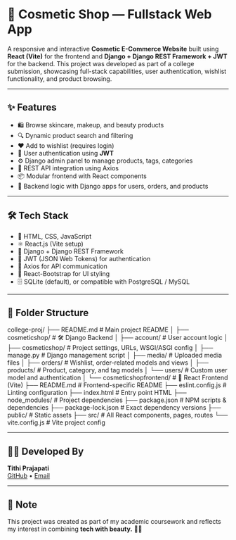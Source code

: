 # 💄 Cosmetic Shop — Fullstack Web App

A responsive and interactive **Cosmetic E-Commerce Website** built using **React (Vite)** for the frontend and **Django + Django REST Framework + JWT** for the backend. This project was developed as part of a college submission, showcasing full-stack capabilities, user authentication, wishlist functionality, and product browsing.

---

## ✨ Features

- 🛍️ Browse skincare, makeup, and beauty products
- 🔍 Dynamic product search and filtering
- ❤️ Add to wishlist (requires login)
- 🔐 User authentication using **JWT**
- ⚙️ Django admin panel to manage products, tags, categories
- 🔗 REST API integration using Axios
- 📦 Modular frontend with React components
- 🧠 Backend logic with Django apps for users, orders, and products

---

## 🛠️ Tech Stack

- 💅 HTML, CSS, JavaScript  
- ⚛️ React.js (Vite setup)  
- 🐍 Django + Django REST Framework  
- 🔐 JWT (JSON Web Tokens) for authentication  
- 🔁 Axios for API communication  
- 🎨 React-Bootstrap for UI styling  
- 🗄️ SQLite (default), or compatible with PostgreSQL / MySQL

---

## 📁 Folder Structure

college-proj/
├── README.md                      # Main project README
│
├── cosmeticshop/                 # 🛠️ Django Backend
│   ├── account/                  # User account logic
│   ├── cosmeticshop/            # Project settings, URLs, WSGI/ASGI config
│   ├── manage.py                # Django management script
│   ├── media/                   # Uploaded media files
│   ├── orders/                  # Wishlist, order-related models and views
│   ├── products/                # Product, category, and tag models
│   └── users/                   # Custom user model and authentication
│
└── cosmeticshopfrontend/        # 🎨 React Frontend (Vite)
    ├── README.md                # Frontend-specific README
    ├── eslint.config.js        # Linting configuration
    ├── index.html              # Entry point HTML
    ├── node_modules/           # Project dependencies
    ├── package.json            # NPM scripts & dependencies
    ├── package-lock.json       # Exact dependency versions
    ├── public/                 # Static assets
    ├── src/                    # All React components, pages, routes
    └── vite.config.js          # Vite project config

---

## 🧑‍💻 Developed By

**Tithi Prajapati**  
[GitHub](https://github.com/TithiPrajapati) • [Email](mailto:tithiprajapati1313@gmail.com)

---

## 📌 Note

This project was created as part of my academic coursework and reflects my interest in combining **tech with beauty.** 🧴✨
